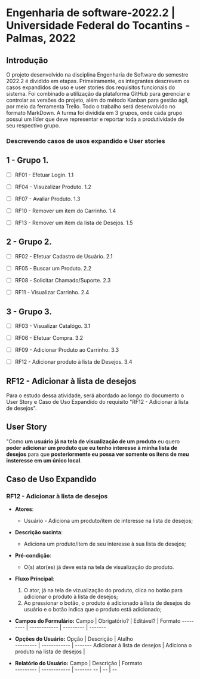 # Engenharia de software-2022.2 | Universidade Federal do Tocantins - Palmas, 2022

## Introdução

O projeto desenvolvido na disciplina Engenharia de Software do semestre 2022.2 é dividido em etapas. Primeiramente, os integrantes descrevem os casos expandidos de uso e user stories dos requisitos funcionais do sistema. Foi combinado a utilização da plataforma GitHub para gerenciar e controlar as versões do projeto, além do método Kanban para gestão ágil, por meio da ferramenta Trello. Todo o trabalho será desenvolvido no formato MarkDown. A turma foi dividida em 3 grupos, onde cada grupo possui um líder que deve representar e reportar toda a produtividade de seu respectivo grupo.

### Descrevendo casos de usos expandido e User stories

## 1 - Grupo 1.

- [ ] RF01 - Efetuar Login. 1.1

- [ ] RF04 - Visuzalizar Produto. 1.2

- [ ] RF07 - Avaliar Produto. 1.3

- [ ] RF10 - Remover um item do Carrinho. 1.4

- [ ] RF13 - Remover um item da lista de Desejos. 1.5

## 2 - Grupo 2.

- [ ] RF02 - Efetuar Cadastro de Usuário. 2.1

- [ ] RF05 - Buscar um Produto. 2.2

- [ ] RF08 - Solicitar Chamado/Suporte. 2.3

- [ ] RF11 - Visualizar Carrinho. 2.4

## 3 - Grupo 3.

- [ ] RF03 - Visualizar Catalógo. 3.1

- [ ] RF06 - Efetuar Compra. 3.2

- [ ] RF09 - Adicionar Produto ao Carrinho. 3.3

- [ ] RF12 - Adicionar produto à lista de Desejos. 3.4


## RF12 - Adicionar à lista de desejos

Para o estudo dessa atividade, será abordado ao longo do documento o User Story e Caso de Uso Expandido do requisito "RF12 - Adicionar à lista de desejos".

## User Story

"Como **um usuário já na tela de visualização de um produto** eu quero **poder adicionar um produto que eu tenho interesse à minha lista de desejos** para que **posteriormente eu possa ver somente os itens de meu insteresse em um único local**.

## Caso de Uso Expandido
### RF12 - Adicionar à lista de desejos

- **Atores**:
    - Usuário - Adiciona um produto/item de interesse na lista de desejos;

- **Descrição sucinta**:
    - Adiciona um produto/item de seu interesse à sua lista de desejos;

- **Pré-condição**:
    - O(s) ator(es) já deve está na tela de visualização do produto.

- **Fluxo Principal**:
    1. O ator, já na tela de vizualização do produto, clica no botão para adicionar o produto à lista de desejos;
    2. Ao pressionar o botão, o produto é adicionado à lista de desejos do usuário e o botão indica que o produto está adicionado;

- **Campos do Formulário:**
    Campo     | Obrigatório? | Editável? | Formato
    --------- | ------------ | --------- | -------
 
- **Opções do Usuário:**
    Opção                        | Descrição                              | Atalho   
    ---------                    | ------------                           | -------
    Adicionar à lista de desejos | Adiciona o produto na lista de desejos |       

- **Relatório do Usuário:**
    Campo     | Descrição    | Formato   
    --------- | ------------ | -------
    --        | --           | --   